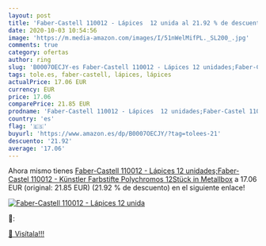 ```yaml
---
layout: post
title: 'Faber-Castell 110012 - Lápices  12 unida al 21.92 % de descuento'
date: 2020-10-03 10:54:56
image: 'https://m.media-amazon.com/images/I/51nWelMifPL._SL200_.jpg'
comments: true
category: ofertas
author: ring
slug: 'B0007OECJY-es Faber-Castell 110012 - Lápices 12 unidades;Faber-Castel...'
tags: tole.es, faber-castell, lápices, lápices
actualPrice: 17.06 EUR
currency: EUR
price: 17.06
comparePrice: 21.85 EUR
prodname: 'Faber-Castell 110012 - Lápices  12 unidades;Faber-Castel 110012 - Künstler Farbstifte Polychromos 12Stück in Metallbox'
country: 'es'
flag: '🇪🇸'
buyurl: 'https://www.amazon.es/dp/B0007OECJY/?tag=tolees-21'
descuento: '21.92'
average: '17.06'
---
```


Ahora mismo tienes [Faber-Castell 110012 - Lápices  12 unidades;Faber-Castel 110012 - Künstler Farbstifte Polychromos 12Stück in Metallbox](https://www.amazon.es/dp/B0007OECJY/?tag=tolees-21) a 17.06 EUR (original: 21.85 EUR) (21.92 %  de descuento) en el siguiente enlace!

[![Faber-Castell 110012 - Lápices  12 unida](https://m.media-amazon.com/images/I/51nWelMifPL._SL200_.jpg)](https://www.amazon.es/dp/B0007OECJY/?tag=tolees-21)

🔎:


[🛒 Visítala!!!](https://www.amazon.es/dp/B0007OECJY/?tag=tolees-21)
